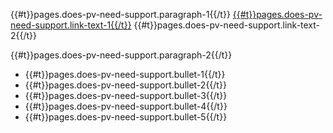 <p>{{#t}}pages.does-pv-need-support.paragraph-1{{/t}} <a href="/nrm/support-organisations">{{#t}}pages.does-pv-need-support.link-text-1{{/t}}</a> {{#t}}pages.does-pv-need-support.link-text-2{{/t}}</p>
<p>{{#t}}pages.does-pv-need-support.paragraph-2{{/t}}</p>
<ul class="govuk-list govuk-list--bullet">
  <li>{{#t}}pages.does-pv-need-support.bullet-1{{/t}}</li>
  <li>{{#t}}pages.does-pv-need-support.bullet-2{{/t}}</li>
  <li>{{#t}}pages.does-pv-need-support.bullet-3{{/t}}</li>
  <li>{{#t}}pages.does-pv-need-support.bullet-4{{/t}}</li>
  <li>{{#t}}pages.does-pv-need-support.bullet-5{{/t}}</li>
</ul>
<p></p>
